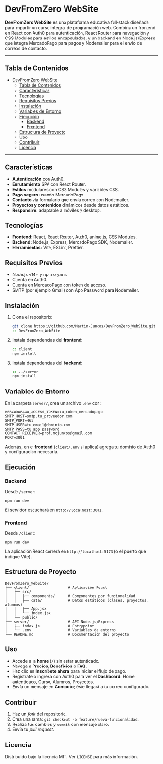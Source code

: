 # DevFromZero WebSite

**DevFromZero WebSite** es una plataforma educativa full‑stack diseñada para impartir un curso integral de programación web. Combina un frontend en React con Auth0 para autenticación, React Router para navegación y CSS Modules para estilos encapsulados, y un backend en Node.js/Express que integra MercadoPago para pagos y Nodemailer para el envío de correos de contacto.

---

## Tabla de Contenidos

- [DevFromZero WebSite](#devfromzero-website)
  - [Tabla de Contenidos](#tabla-de-contenidos)
  - [Características](#características)
  - [Tecnologías](#tecnologías)
  - [Requisitos Previos](#requisitos-previos)
  - [Instalación](#instalación)
  - [Variables de Entorno](#variables-de-entorno)
  - [Ejecución](#ejecución)
    - [Backend](#backend)
    - [Frontend](#frontend)
  - [Estructura de Proyecto](#estructura-de-proyecto)
  - [Uso](#uso)
  - [Contribuir](#contribuir)
  - [Licencia](#licencia)

---

## Características

- **Autenticación** con Auth0.
- **Enrutamiento** SPA con React Router.
- **Estilos** modulares con CSS Modules y variables CSS.
- **Pago seguro** usando MercadoPago.
- **Contacto** vía formulario que envía correo con Nodemailer.
- **Proyectos y contenidos** dinámicos desde datos estáticos.
- **Responsive**: adaptable a móviles y desktop.

## Tecnologías

- **Frontend:** React, React Router, Auth0, anime.js, CSS Modules.
- **Backend:** Node.js, Express, MercadoPago SDK, Nodemailer.
- **Herramientas:** Vite, ESLint, Prettier.

## Requisitos Previos

- Node.js v14+ y npm o yarn.
- Cuenta en Auth0.
- Cuenta en MercadoPago con token de acceso.
- SMTP (por ejemplo Gmail) con App Password para Nodemailer.

## Instalación

1. Clona el repositorio:

   ```bash
   git clone https://github.com/Martin-Juncos/DevFromZero_WebSite.git
   cd DevFromZero_WebSite
   ```

2. Instala dependencias del **frontend**:

   ```bash
   cd client
   npm install
   ```

3. Instala dependencias del **backend**:

   ```bash
   cd ../server
   npm install
   ```

## Variables de Entorno

En la carpeta `server/`, crea un archivo `.env` con:

```
MERCADOPAGO_ACCESS_TOKEN=tu_token_mercadopago
SMTP_HOST=smtp.tu_proveedor.com
SMTP_PORT=465
SMTP_USER=tu_email@dominio.com
SMTP_PASS=tu_app_password
CONTACT_RECEIVER=prof.mcjuncos@gmail.com
PORT=3001
```

Además, en el **frontend** (`client/.env` si aplica) agrega tu dominio de Auth0 y configuración necesaria.

## Ejecución

### Backend

Desde `/server`:

```bash
npm run dev
```

El servidor escuchará en `http://localhost:3001`.

### Frontend

Desde `/client`:

```bash
npm run dev
```

La aplicación React correrá en `http://localhost:5173` (o el puerto que indique Vite).

## Estructura de Proyecto

```
DevFromZero_WebSite/
├── client/                  # Aplicación React
│   ├── src/
│   │   ├── components/      # Componentes por funcionalidad
│   │   ├── data/            # Datos estáticos (clases, proyectos, alumnos)
│   │   ├── App.jsx
│   │   └── index.jsx
│   └── public/
├── server/                  # API Node.js/Express
│   ├── index.js             # Entrypoint
│   └── .env                 # Variables de entorno
└── README.md                # Documentación del proyecto
```

## Uso

- Accede a la **home** (`/`) sin estar autenticado.
- Navega a **Precios**, **Beneficios** o **FAQ**.
- Haz clic en **Inscríbete ahora** para iniciar el flujo de pago.
- Regístrate o ingresa con Auth0 para ver el **Dashboard**: Home autenticado, Curso, Alumnos, Proyectos.
- Envía un mensaje en **Contacto**; éste llegará a tu correo configurado.

## Contribuir

1. Haz un _fork_ del repositorio.
2. Crea una rama: `git checkout -b feature/nueva-funcionalidad`.
3. Realiza tus cambios y `commit` con mensaje claro.
4. Envía tu _pull request_.

## Licencia

Distribuido bajo la licencia MIT. Ver `LICENSE` para más información.

